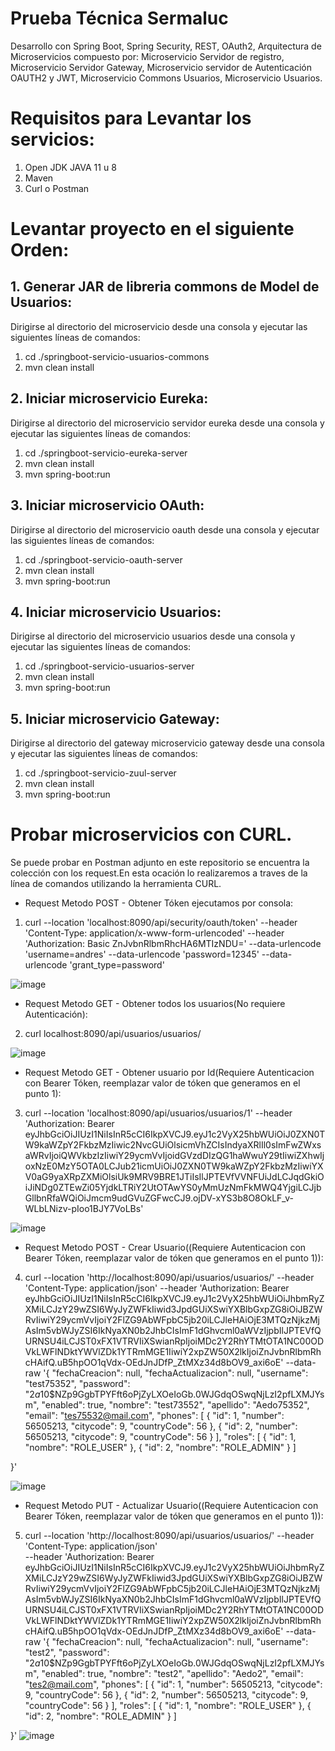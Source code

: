 # Prueba Técnica Sermaluc
Desarrollo con Spring Boot, Spring Security, REST, OAuth2, Arquitectura de Microservicios compuesto por: Microservicio Servidor de registro, Microservicio Servidor Gateway, Microservicio servidor de Autenticación OAUTH2 y JWT, Microservicio Commons Usuarios, Microservicio  Usuarios.
##

# Requisitos para Levantar los servicios:
1. Open JDK JAVA 11 u 8
2. Maven
3. Curl o Postman
##

# Levantar proyecto en el siguiente Orden:


## 1. Generar JAR de libreria commons de Model de Usuarios:
Dirigirse al directorio del microservicio desde una consola y ejecutar las siguientes líneas de comandos:
1. cd ./springboot-servicio-usuarios-commons 
2. mvn clean install


## 2. Iniciar microservicio Eureka: 
Dirigirse al directorio del microservicio servidor eureka desde una consola y ejecutar las siguientes líneas de comandos:
1. cd ./springboot-servicio-eureka-server 
2. mvn clean install
3. mvn spring-boot:run
   
## 3. Iniciar microservicio OAuth:
Dirigirse al directorio del microservicio oauth desde una consola y ejecutar las siguientes líneas de comandos:
1. cd ./springboot-servicio-oauth-server 
2. mvn clean install
3. mvn spring-boot:run
   

## 4. Iniciar microservicio Usuarios:
Dirigirse al directorio del microservicio usuarios desde una consola y ejecutar las siguientes líneas de comandos:
1. cd ./springboot-servicio-usuarios-server 
2. mvn clean install
3. mvn spring-boot:run
   

## 5. Iniciar microservicio Gateway:
Dirigirse al directorio del gateway microservicio gateway desde una consola y ejecutar las siguientes líneas de comandos:
1. cd ./springboot-servicio-zuul-server 
2. mvn clean install
3. mvn spring-boot:run
   
##
# Probar microservicios con CURL.
Se puede probar en Postman adjunto en este repositorio se encuentra la colección con los request.En esta ocación lo realizaremos a traves de la línea de comandos utilizando la herramienta CURL.
- Request Metodo POST - Obtener Tóken ejecutamos por consola:
1. curl --location 'localhost:8090/api/security/oauth/token' --header 'Content-Type: application/x-www-form-urlencoded' --header 'Authorization: Basic ZnJvbnRlbmRhcHA6MTIzNDU=' --data-urlencode 'username=andres' --data-urlencode 'password=12345' --data-urlencode 
   'grant_type=password'
   
![image](https://github.com/GaedoC/TestSermaluc/assets/17816969/f3c80b9f-4c26-4ff0-8645-a510619b1893)

- Request Metodo GET - Obtener todos los usuarios(No requiere Autenticación):
2. curl localhost:8090/api/usuarios/usuarios/
  
 ![image](https://github.com/GaedoC/TestSermaluc/assets/17816969/8e33b3b3-035c-47dc-b760-cc3ff16146ea)

- Request Metodo GET - Obtener usuario por Id(Requiere Autenticacion con Bearer Tóken, reemplazar valor de tóken que generamos en el punto 1):
3. curl --location 'localhost:8090/api/usuarios/usuarios/1' --header 'Authorization: Bearer eyJhbGciOiJIUzI1NiIsInR5cCI6IkpXVCJ9.eyJ1c2VyX25hbWUiOiJ0ZXN0TW9kaWZpY2FkbzMzIiwic2NvcGUiOlsicmVhZCIsIndyaXRlIl0sImFwZWxsaWRvIjoiQWVkbzIzIiwiY29ycmVvIjoidGVzdDIzQG1haWwuY29tIiwiZXhwIjoxNzE0MzY5OTA0LCJub21icmUiOiJ0ZXN0TW9kaWZpY2FkbzMzIiwiYXV0aG9yaXRpZXMiOlsiUk9MRV9BRE1JTiIsIlJPTEVfVVNFUiJdLCJqdGkiOiJiNDg0ZTEwZi05YjdkLTRiY2UtOTAwYS0yMmUzNmFkMWQ4YjgiLCJjbGllbnRfaWQiOiJmcm9udGVuZGFwcCJ9.ojDV-xYS3b8O8OkLF_v-WLbLNizv-pIoo1BJY7VoLBs'
  
![image](https://github.com/GaedoC/TestSermaluc/assets/17816969/8408cb5e-d991-4a68-9e3d-f0c5a59e23a1)

- Request Metodo POST - Crear Usuario((Requiere Autenticacion con Bearer Tóken, reemplazar valor de tóken que generamos en el punto 1)):
4. curl --location 'http://localhost:8090/api/usuarios/usuarios/' --header 'Content-Type: application/json' --header 'Authorization: Bearer eyJhbGciOiJIUzI1NiIsInR5cCI6IkpXVCJ9.eyJ1c2VyX25hbWUiOiJhbmRyZXMiLCJzY29wZSI6WyJyZWFkIiwid3JpdGUiXSwiYXBlbGxpZG8iOiJBZWRvIiwiY29ycmVvIjoiY2FlZG9AbWFpbC5jb20iLCJleHAiOjE3MTQzNjkzMjAsIm5vbWJyZSI6IkNyaXN0b2JhbCIsImF1dGhvcml0aWVzIjpbIlJPTEVfQURNSU4iLCJST0xFX1VTRVIiXSwianRpIjoiMDc2Y2RhYTMtOTA1NC00ODVkLWFlNDktYWVlZDk1YTRmMGE1IiwiY2xpZW50X2lkIjoiZnJvbnRlbmRhcHAifQ.uB5hpOO1qVdx-OEdJnJDfP_ZtMXz34d8bOV9_axi6oE' --data-raw '{
    "fechaCreacion": null,
    "fechaActualizacion": null,
    "username": "test75352",
    "password": "$2a$10$NZp9GgbTPYFft6oPjZyLXOeIoGb.0WJGdqOSwqNjLzI2pfLXMJYsm",
    "enabled": true,
    "nombre": "test73552",
    "apellido": "Aedo75352",
    "email": "tes75532@mail.com",
    "phones": [
        { 
            "id": 1,
            "number": 56505213,
            "citycode": 9,
            "countryCode": 56
        },
        {
              "id": 2,
            "number": 56505213,
            "citycode": 9,
            "countryCode": 56
        }
    ],
    "roles": [
        {
            "id": 1,
            "nombre": "ROLE_USER"
        },
         {
            "id": 2,
            "nombre": "ROLE_ADMIN"
        }
    ]

}'
  
![image](https://github.com/GaedoC/TestSermaluc/assets/17816969/27c0b0a0-ee05-45d6-be2a-2df241f8c772)



- Request Metodo PUT - Actualizar Usuario((Requiere Autenticacion con Bearer Tóken, reemplazar valor de tóken que generamos en el punto 1)):
5. curl --location 'http://localhost:8090/api/usuarios/usuarios/' --header 'Content-Type: application/json' \
--header 'Authorization: Bearer eyJhbGciOiJIUzI1NiIsInR5cCI6IkpXVCJ9.eyJ1c2VyX25hbWUiOiJhbmRyZXMiLCJzY29wZSI6WyJyZWFkIiwid3JpdGUiXSwiYXBlbGxpZG8iOiJBZWRvIiwiY29ycmVvIjoiY2FlZG9AbWFpbC5jb20iLCJleHAiOjE3MTQzNjkzMjAsIm5vbWJyZSI6IkNyaXN0b2JhbCIsImF1dGhvcml0aWVzIjpbIlJPTEVfQURNSU4iLCJST0xFX1VTRVIiXSwianRpIjoiMDc2Y2RhYTMtOTA1NC00ODVkLWFlNDktYWVlZDk1YTRmMGE1IiwiY2xpZW50X2lkIjoiZnJvbnRlbmRhcHAifQ.uB5hpOO1qVdx-OEdJnJDfP_ZtMXz34d8bOV9_axi6oE' --data-raw '{
    "fechaCreacion": null,
    "fechaActualizacion": null,
    "username": "test2",
    "password": "$2a$10$NZp9GgbTPYFft6oPjZyLXOeIoGb.0WJGdqOSwqNjLzI2pfLXMJYsm",
    "enabled": true,
    "nombre": "test2",
    "apellido": "Aedo2",
    "email": "tes2@mail.com",
    "phones": [
        { 
            "id": 1,
            "number": 56505213,
            "citycode": 9,
            "countryCode": 56
        },
        {
              "id": 2,
            "number": 56505213,
            "citycode": 9,
            "countryCode": 56
        }
    ],
    "roles": [
        {
            "id": 1,
            "nombre": "ROLE_USER"
        },
         {
            "id": 2,
            "nombre": "ROLE_ADMIN"
        }
    ]

}'
![image](https://github.com/GaedoC/TestSermaluc/assets/17816969/7b63bf3f-427b-4cc9-8cc2-cfd493899ee0)




